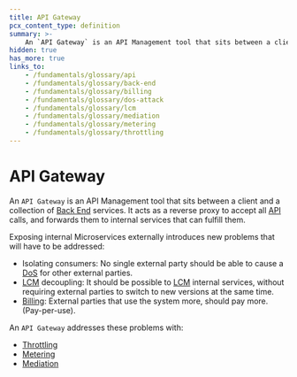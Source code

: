 ```yaml
---
title: API Gateway
pcx_content_type: definition
summary: >-
    An `API Gateway` is an API Management tool that sits between a client and a collection of [Back End](/fundamentals/glossary/#back-end) services. It acts as a reverse proxy to accept all [API](/fundamentals/glossary/#api) calls, and forwards them to internal services that can fulfill them.
hidden: true
has_more: true
links_to:
    - /fundamentals/glossary/api
    - /fundamentals/glossary/back-end
    - /fundamentals/glossary/billing
    - /fundamentals/glossary/dos-attack
    - /fundamentals/glossary/lcm
    - /fundamentals/glossary/mediation
    - /fundamentals/glossary/metering
    - /fundamentals/glossary/throttling
---
```


# API Gateway

An `API Gateway` is an API Management tool that sits between a client and a collection of [Back End](/fundamentals/glossary/back-end) services. It acts as a reverse proxy to accept all [API](/fundamentals/glossary/api) calls, and forwards them to internal services that can fulfill them.

Exposing internal Microservices externally introduces new problems that will have to be addressed:

-   Isolating consumers: No single external party should be able to cause a [DoS](/fundamentals/glossary/dos-attack) for other external parties.
-   [LCM](/fundamentals/glossary/lcm) decoupling: It should be possible to [LCM](/fundamentals/glossary/lcm) internal services, without requiring external parties to switch to new versions at the same time.
-   [Billing](/fundamentals/glossary/billing): External parties that use the system more, should pay more. (Pay-per-use).

An `API Gateway` addresses these problems with:

-   [Throttling](/fundamentals/glossary/throttling)
-   [Metering](/fundamentals/glossary/metering)
-   [Mediation](/fundamentals/glossary/mediation)
